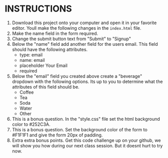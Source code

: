 # INSTRUCTIONS

1. Download this project onto your computer and open it in your favorite editor. Youll make the following changes in the `index.html` file.
2. Make the name field in the form required.
3. Change the submit button text from "Submit" to "Signup"
4. Below the "name" field add another field for the users email. This field should have the following attributes.
   * type: email
   * name: email
   * placeholder Your Email
   * required
5. Below the "email" field you created above create a "beverage" dropdown with the following options. Its up to you to determine what the attributes of this field should be.
   * Coffee
   * Tea
   * Soda
   * Water
   * Other
6. This is a bonus question. In the "style.css" file set the html
   background color to #252C3A.
7. This is a bonus question. Set the background color of the form to #F1F1F1 and give the form 20px of padding.
8. Extra extra bonus points. Get this code challenge up on your github, we will show you how during our next class session. But it doesnt hurt to try now.
